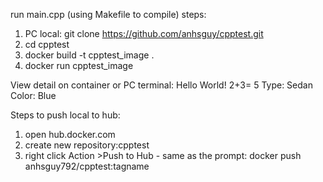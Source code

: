 run main.cpp (using Makefile to compile) steps:
1. PC local: git clone https://github.com/anhsguy/cpptest.git
2. cd cpptest
3. docker build -t cpptest_image .
4. docker run cpptest_image

View detail on container or PC terminal:
Hello World!
2+3= 5
Type: Sedan
Color: Blue

Steps to push local to hub:

1. open hub.docker.com
2. create new repository:cpptest
3. right click Action >Push to Hub -  same as the prompt: docker push anhsguy792/cpptest:tagname